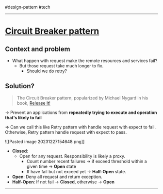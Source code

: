 #design-pattern #tech 

---

# [Circuit Breaker pattern](https://learn.microsoft.com/en-us/azure/architecture/patterns/circuit-breaker#issues-and-considerations)

## Context and problem

- What happen with request make the remote resources and services fail?
	- But those request take much longer to fix.
		- Should we do retry?

## Solution?

> The Circuit Breaker pattern, popularized by Michael Nygard in his book, [Release It!](https://pragprog.com/titles/mnee2/)

→ Prevent an applications from **repeatedly trying to execute and operation that's likely to fail**

⇒ Can we call this like Retry pattern with handle request with expect to fail. Otherwise,  Retry pattern handle request with expect to pass.

![[Pasted image 20231227154648.png]]

- **Closed**:
	- Open for any request. Responsibility is likely a proxy.
		- Count number recent failures  → if exceed threshold within a given time → **Open** state
		- If have fail but not exceed yet → **Half-Open** state. 
- **Open**: Deny all request and return exception.
- **Half-Open**: If not fail → **Closed**, otherwise → **Open**

---
